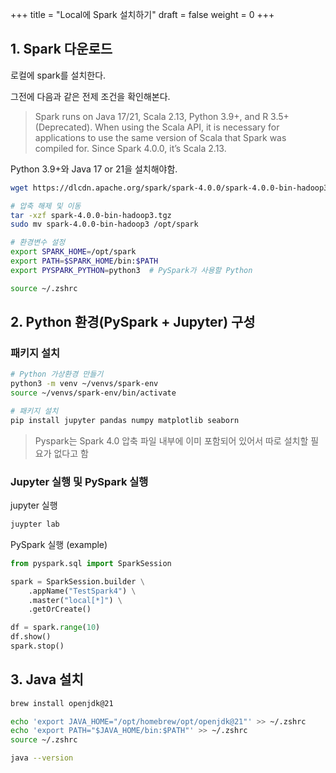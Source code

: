 +++
title = "Local에 Spark 설치하기"
draft = false
weight = 0
+++
## 1. Spark 다운로드
로컬에 spark를 설치한다.

그전에 다음과 같은 전제 조건을 확인해본다.
> Spark runs on Java 17/21, Scala 2.13, Python 3.9+, and R 3.5+ (Deprecated). When using the Scala API, it is necessary for applications to use the same version of Scala that Spark was compiled for. Since Spark 4.0.0, it’s Scala 2.13.

Python 3.9+와 Java 17 or 21을 설치해야함.

```sh
wget https://dlcdn.apache.org/spark/spark-4.0.0/spark-4.0.0-bin-hadoop3.tgz

# 압축 해제 및 이동
tar -xzf spark-4.0.0-bin-hadoop3.tgz
sudo mv spark-4.0.0-bin-hadoop3 /opt/spark

# 환경변수 설정
export SPARK_HOME=/opt/spark
export PATH=$SPARK_HOME/bin:$PATH
export PYSPARK_PYTHON=python3  # PySpark가 사용할 Python

source ~/.zshrc
```

## 2. Python 환경(PySpark + Jupyter) 구성
### 패키지 설치
```sh
# Python 가상환경 만들기
python3 -m venv ~/venvs/spark-env
source ~/venvs/spark-env/bin/activate

# 패키지 설치
pip install jupyter pandas numpy matplotlib seaborn
```
> Pyspark는 Spark 4.0 압축 파일 내부에 이미 포함되어 있어서 따로 설치할 필요가 없다고 함


### Jupyter 실행 및 PySpark 실행
jupyter 실행
```sh
juypter lab
```

PySpark 실행 (example)
```python
from pyspark.sql import SparkSession

spark = SparkSession.builder \
    .appName("TestSpark4") \
    .master("local[*]") \
    .getOrCreate()

df = spark.range(10)
df.show()
spark.stop()
```

## 3. Java 설치
```sh
brew install openjdk@21

echo 'export JAVA_HOME="/opt/homebrew/opt/openjdk@21"' >> ~/.zshrc
echo 'export PATH="$JAVA_HOME/bin:$PATH"' >> ~/.zshrc
source ~/.zshrc

java --version
```